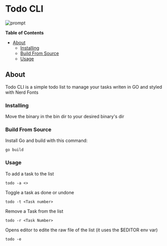 Todo CLI
============


![prompt](https://raw.githubusercontent.com/HxX2/todocli/main/images/todo.png)


**Table of Contents**

<!-- toc -->

- [About](#about)
  * [Installing](#installing)
  * [Build From Source](#post-installation)
  * [Usage](#uninstalling)

<!-- tocstop -->

## About

Todo CLI is a simple todo list to manage your tasks writen in GO and styled with Nerd Fonts

### Installing

Move the binary in the bin dir to your desired binary's dir

### Build From Source

Install Go and build with this command:

```console
go build
```

### Usage

To add a task to the list

```console
todo -a <>
```
Toggle a task as done or undone

```console
todo -t <Task number>
```
Remove a Task from the list

```console
todo -r <Task Number>
```
Opens editor to edite the raw file of the list (it uses the $EDITOR env var)

```console
todo -e 
```

